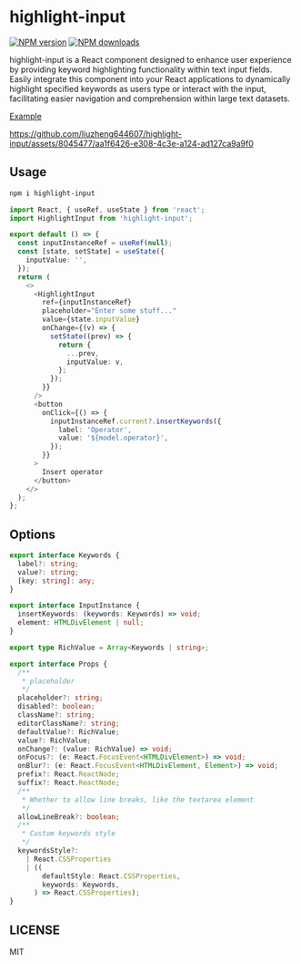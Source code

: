 # highlight-input

[![NPM version](https://img.shields.io/npm/v/highlight-input.svg?style=flat)](https://npmjs.org/package/highlight-input)
[![NPM downloads](http://img.shields.io/npm/dm/highlight-input.svg?style=flat)](https://npmjs.org/package/highlight-input)

highlight-input is a React component designed to enhance user experience by providing keyword highlighting functionality within text input fields. Easily integrate this component into your React applications to dynamically highlight specified keywords as users type or interact with the input, facilitating easier navigation and comprehension within large text datasets.

[Example](https://codesandbox.io/p/sandbox/highlight-input-2jfstl?layout=%257B%2522sidebarPanel%2522%253A%2522EXPLORER%2522%252C%2522rootPanelGroup%2522%253A%257B%2522direction%2522%253A%2522horizontal%2522%252C%2522contentType%2522%253A%2522UNKNOWN%2522%252C%2522type%2522%253A%2522PANEL_GROUP%2522%252C%2522id%2522%253A%2522ROOT_LAYOUT%2522%252C%2522panels%2522%253A%255B%257B%2522type%2522%253A%2522PANEL_GROUP%2522%252C%2522contentType%2522%253A%2522UNKNOWN%2522%252C%2522direction%2522%253A%2522vertical%2522%252C%2522id%2522%253A%2522clt5dtcr700063b6qdrejin88%2522%252C%2522sizes%2522%253A%255B100%252C0%255D%252C%2522panels%2522%253A%255B%257B%2522type%2522%253A%2522PANEL_GROUP%2522%252C%2522contentType%2522%253A%2522EDITOR%2522%252C%2522direction%2522%253A%2522horizontal%2522%252C%2522id%2522%253A%2522EDITOR%2522%252C%2522panels%2522%253A%255B%257B%2522type%2522%253A%2522PANEL%2522%252C%2522contentType%2522%253A%2522EDITOR%2522%252C%2522id%2522%253A%2522clt5dtcr700023b6qyrqpp7ai%2522%257D%255D%257D%252C%257B%2522type%2522%253A%2522PANEL_GROUP%2522%252C%2522contentType%2522%253A%2522SHELLS%2522%252C%2522direction%2522%253A%2522horizontal%2522%252C%2522id%2522%253A%2522SHELLS%2522%252C%2522panels%2522%253A%255B%257B%2522type%2522%253A%2522PANEL%2522%252C%2522contentType%2522%253A%2522SHELLS%2522%252C%2522id%2522%253A%2522clt5dtcr700033b6q714aaja7%2522%257D%255D%252C%2522sizes%2522%253A%255B100%255D%257D%255D%257D%252C%257B%2522type%2522%253A%2522PANEL_GROUP%2522%252C%2522contentType%2522%253A%2522DEVTOOLS%2522%252C%2522direction%2522%253A%2522vertical%2522%252C%2522id%2522%253A%2522DEVTOOLS%2522%252C%2522panels%2522%253A%255B%257B%2522type%2522%253A%2522PANEL%2522%252C%2522contentType%2522%253A%2522DEVTOOLS%2522%252C%2522id%2522%253A%2522clt5dtcr700053b6qxvc087hn%2522%257D%255D%252C%2522sizes%2522%253A%255B100%255D%257D%255D%252C%2522sizes%2522%253A%255B50%252C50%255D%257D%252C%2522tabbedPanels%2522%253A%257B%2522clt5dtcr700023b6qyrqpp7ai%2522%253A%257B%2522id%2522%253A%2522clt5dtcr700023b6qyrqpp7ai%2522%252C%2522tabs%2522%253A%255B%257B%2522id%2522%253A%2522clt5e9w2n00023b6qmcrzrobk%2522%252C%2522mode%2522%253A%2522permanent%2522%252C%2522type%2522%253A%2522FILE%2522%252C%2522initialSelections%2522%253A%255B%257B%2522startLineNumber%2522%253A8%252C%2522startColumn%2522%253A13%252C%2522endLineNumber%2522%253A8%252C%2522endColumn%2522%253A13%257D%255D%252C%2522filepath%2522%253A%2522%252Fsrc%252Findex.tsx%2522%252C%2522state%2522%253A%2522IDLE%2522%257D%252C%257B%2522id%2522%253A%2522clt5en8tw00023b6qebd5dg6t%2522%252C%2522mode%2522%253A%2522permanent%2522%252C%2522type%2522%253A%2522FILE%2522%252C%2522initialSelections%2522%253A%255B%257B%2522startLineNumber%2522%253A9%252C%2522startColumn%2522%253A6%252C%2522endLineNumber%2522%253A9%252C%2522endColumn%2522%253A6%257D%255D%252C%2522filepath%2522%253A%2522%252Fsrc%252FApp.tsx%2522%252C%2522state%2522%253A%2522IDLE%2522%257D%255D%252C%2522activeTabId%2522%253A%2522clt5en8tw00023b6qebd5dg6t%2522%257D%252C%2522clt5dtcr700053b6qxvc087hn%2522%253A%257B%2522tabs%2522%253A%255B%257B%2522id%2522%253A%2522clt5dtcr700043b6ql2zpoqz1%2522%252C%2522mode%2522%253A%2522permanent%2522%252C%2522type%2522%253A%2522UNASSIGNED_PORT%2522%252C%2522port%2522%253A0%252C%2522path%2522%253A%2522%252F%2522%257D%255D%252C%2522id%2522%253A%2522clt5dtcr700053b6qxvc087hn%2522%252C%2522activeTabId%2522%253A%2522clt5dtcr700043b6ql2zpoqz1%2522%257D%252C%2522clt5dtcr700033b6q714aaja7%2522%253A%257B%2522tabs%2522%253A%255B%255D%252C%2522id%2522%253A%2522clt5dtcr700033b6q714aaja7%2522%257D%257D%252C%2522showDevtools%2522%253Atrue%252C%2522showShells%2522%253Afalse%252C%2522showSidebar%2522%253Atrue%252C%2522sidebarPanelSize%2522%253A15%257D)

https://github.com/liuzheng644607/highlight-input/assets/8045477/aa1f6426-e308-4c3e-a124-ad127ca9a9f0

## Usage

```bash
npm i highlight-input
```

```typescript
import React, { useRef, useState } from 'react';
import HighlightInput from 'highlight-input';

export default () => {
  const inputInstanceRef = useRef(null);
  const [state, setState] = useState({
    inputValue: '',
  });
  return (
    <>
      <HighlightInput
        ref={inputInstanceRef}
        placeholder="Enter some stuff..."
        value={state.inputValue}
        onChange={(v) => {
          setState((prev) => {
            return {
              ...prev,
              inputValue: v,
            };
          });
        }}
      />
      <button
        onClick={() => {
          inputInstanceRef.current?.insertKeywords({
            label: 'Operator',
            value: '${model.operator}',
          });
        }}
      >
        Insert operator
      </button>
    </>
  );
};
```

## Options

```typescript
export interface Keywords {
  label?: string;
  value?: string;
  [key: string]: any;
}

export interface InputInstance {
  insertKeywords: (keywords: Keywords) => void;
  element: HTMLDivElement | null;
}

export type RichValue = Array<Keywords | string>;

export interface Props {
  /**
   * placeholder
   */
  placeholder?: string;
  disabled?: boolean;
  className?: string;
  editorClassName?: string;
  defaultValue?: RichValue;
  value?: RichValue;
  onChange?: (value: RichValue) => void;
  onFocus?: (e: React.FocusEvent<HTMLDivElement>) => void;
  onBlur?: (e: React.FocusEvent<HTMLDivElement, Element>) => void;
  prefix?: React.ReactNode;
  suffix?: React.ReactNode;
  /**
   * Whether to allow line breaks, like the textarea element
   */
  allowLineBreak?: boolean;
  /**
   * Custom keywords style
   */
  keywordsStyle?:
    | React.CSSProperties
    | ((
        defaultStyle: React.CSSProperties,
        keywords: Keywords,
      ) => React.CSSProperties);
}
```

## LICENSE

MIT
